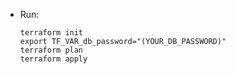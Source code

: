 - Run:
  
  ```
  terraform init
  export TF_VAR_db_password="(YOUR_DB_PASSWORD)"
  terraform plan
  terraform apply
  ```
